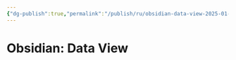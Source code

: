 ```yaml
---
{"dg-publish":true,"permalink":"/publish/ru/obsidian-data-view-2025-01-06/","tags":["site","note/article"],"updated":"2025-01-06T23:21:31.504+04:00"}
---
```


# Obsidian: Data View

